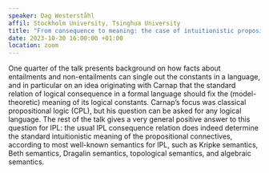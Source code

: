 ```yaml
---
speaker: Dag Westerståhl
affil: Stockholm University, Tsinghua University
title: "From consequence to meaning: the case of intuitionistic propositional logic (IPL)"
date: 2023-10-30 16:00:00 +01:00
location: zoom
---
```

One quarter of the talk presents background on how facts about entailments and non-entailments can single out the constants in a language, and in particular on an idea originating with Carnap that the standard relation of logical consequence in a formal language should fix the (model-theoretic) meaning of its logical constants.
Carnap’s focus was classical propositional logic (CPL), but his question can be asked for any logical language.
The rest of the talk gives a very general positive answer to this question for IPL: the usual IPL consequence relation does indeed determine the standard intuitionistic meaning of the propositional connectives, according to most well-known semantics for IPL, such as Kripke semantics, Beth semantics, Dragalin semantics, topological semantics, and algebraic semantics.
